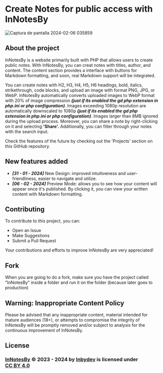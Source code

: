 # Create Notes for public access with InNotesBy

![Captura de pantalla 2024-02-06 035859](https://github.com/Inbydev/InNotesBy/assets/139036190/58a1a2bd-6f8d-4035-83d4-560ecb08c085)

## About the project

InNotesBy is a website primarily built with PHP that allows users to create public notes. With InNotesBy, you can creat notes with titles, author, and content. The content section provides a interface with buttons for Markdown formatting, and soon, real Markdown support will be integrated.

You can create notes with H2, H3, H4, H5, H6 headings, bold, italics, strikethrough, code blocks, and upload an image with format PNG, JPG, or WebP. InNotesBy automatically converts uploaded images to WebP format with 20% of image compression ***(just if its enabled the gd php extension in php.ini or php configuration)***. Images exceeding 1080p resolution are automatically downscaled to 1080p ***(just if its enabled the gd php extension in php.ini or php configuration)***. Images larger than 8MB ignored during the upload process. Moreover, you can share a note by right-clicking on it and selecting **'Share'.** Additionally, you can filter through your notes with the search input.

Check the features of the future by checking out the 'Projects' section on this GitHub repository.

## New features added
- ***[31 - 01 - 2024]*** New Design: improved intuitiveness and user-friendliness, easier to navigate and utilize.
- ***[06 - 02 - 2024]*** Preview Mode: allows you to see how your content will appear once it's published. By clicking it, you can view your written content with Markdown formatting.


## Contributing

To contribute to this project, you can:
- Open an Issue
- Make Suggestions
- Submit a Pull Request

Your contributions and efforts to improve InNotesBy are very appreciated!

## Fork

When you are going to do a fork, make sure you have the project called "InNotesBy" inside a folder and run it on the folder (because later goes to production)

## Warning: Inappropriate Content Policy

Please be advised that any inappropriate content, material intended for mature audiences (18+), or attempts to compromise the integrity of InNotesBy will be promptly removed and/or subject to analysis for the continuous improvement of InNotesBy.


## License

<h3>
<a href="https://github.com/Inbydev/InNotesBy">InNotesBy</a> © 2023 - 2024
by
<a href="https://github.com/Inbydev">Inbydev</a>
is licensed under
<a href="http://creativecommons.org/licenses/by/4.0/?ref=chooser-v1" target="_blank" style="display:inline-block;">CC BY 4.0
</a>
</h3>
